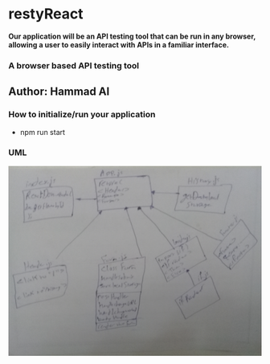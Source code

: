# restyReact

**Our application will be an API testing tool that can be run in any browser, allowing a user to easily interact with APIs in a familiar interface.**

### A browser based API testing tool

## Author: Hammad Al


### How to initialize/run your application
* npm run start

### UML
![image](./assets/composition.jpg)
